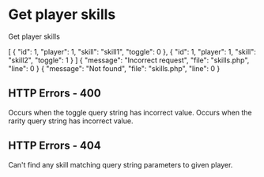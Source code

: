 # Get player skills

<highlight>Get player skills</highlight>

<include from="notes.md" element-id="urlVariable"/>
<include from="notes.md" element-id="session"/>

<api-endpoint openapi-path="./../../data.yaml" endpoint="/skills/{$username}" method="GET">
    <response type="200">
		<sample lang="JSON">
			[
				{
					"id": 1,
					"player": 1,
					"skill": "skill1",
					"toggle": 0
				},
				{
					"id": 1,
					"player": 1,
					"skill": "skill2",
					"toggle": 1
				}
			]
		</sample>
	</response>
    <response type="400">
		<sample lang="JSON">
			{
				"message": "Incorrect request",
				"file": "skills.php",
				"line": 0
			}
		</sample>
	</response>
	<response type="404">
		<sample lang="JSON">
			{
				"message": "Not found",
				"file": "skills.php",
				"line": 0
			}
		</sample>
	</response>
</api-endpoint>

## HTTP Errors - 400
<deflist collapsible="false">
	<include from="error.md" element-id="ep"/>
	<include from="error.md" element-id="uqs"/>
	<include from="error.md" element-id="uop"/>
	<def title="Incorrect query string (toggle) value">
		Occurs when the toggle query string has incorrect value.
	</def>
	<def title="Unknown rarity parameter {$value}">
		Occurs when the rarity query string has incorrect value.
	</def>
</deflist>

## HTTP Errors - 404
<deflist collapsible="false">
	<include from="error.md" element-id="pde"/>
	<def title="Can't find any skills matching conditions">
		Can't find any skill matching query string parameters to given player.
	</def>
</deflist>